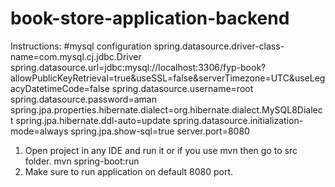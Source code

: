 # book-store-application-backend
Instructions:
#mysql configuration
spring.datasource.driver-class-name=com.mysql.cj.jdbc.Driver
spring.datasource.url=jdbc:mysql://localhost:3306/fyp-book?allowPublicKeyRetrieval=true&useSSL=false&serverTimezone=UTC&useLegacyDatetimeCode=false
spring.datasource.username=root
spring.datasource.password=aman
spring.jpa.properties.hibernate.dialect=org.hibernate.dialect.MySQL8Dialect
spring.jpa.hibernate.ddl-auto=update
spring.datasource.initialization-mode=always
spring.jpa.show-sql=true
server.port=8080
1) Open project in any IDE and run it or if you use mvn then go to src folder. mvn spring-boot:run
2) Make sure to run application  on default 8080 port.
